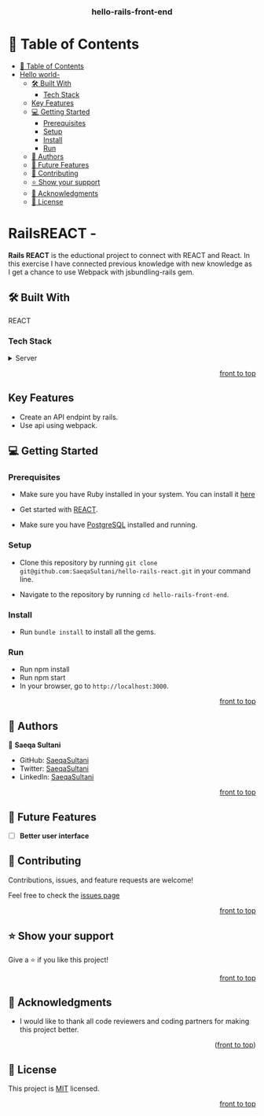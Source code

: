 <a name="readme-top"></a>

<div align="center">
  <h3><b>hello-rails-front-end</b></h3>
</div>

<!-- TABLE OF CONTENTS -->

# 📗 Table of Contents

- [📗 Table of Contents](#-table-of-contents)
- [Hello world- ](#hello-world--)
  - [🛠 Built With ](#-built-with-)
    - [Tech Stack ](#tech-stack-)
  - [Key Features ](#key-features-)
  - [💻 Getting Started ](#-getting-started-)
    - [Prerequisites](#prerequisites)
    - [Setup](#setup)
    - [Install](#install)
    - [Run](#run)
  - [👥 Authors ](#-authors-)
  - [🔭 Future Features ](#-future-features-)
  - [🤝 Contributing ](#-contributing-)
  - [⭐️ Show your support ](#️-show-your-support-)
  - [🙏 Acknowledgments ](#-acknowledgments-)
  - [📝 License ](#-license-)

<!-- PROJECT DESCRIPTION -->

# RailsREACT - <a name="about-project"></a>

**Rails REACT** is the eductional project to connect with REACT and React. In this exercise I have connected previous knowledge with new knowledge as I get a chance to use Webpack with jsbundling-rails gem.

## 🛠 Built With <a name="built-with">

REACT
</a>

### Tech Stack <a name="tech-stack"></a>

<details>
  <summary>Server</summary>
  <ul>
    <li><a href="https://www.ruby-lang.org/en/">Ruby</a></li>
    <li><a href="https://rubyonrails.org/">REACT</a></li>
    <li><a href="https://www.postgresql.org/">Postgresql</a></li>
    <li><a href="https://github.com/SaeqaSultani/hello-rails-back-end">BACKEND[Ruby on Rails]</a><li>

  </ul>
  <summary>Client</summary>

    <li><a href="https://github.com/SaeqaSultani/hello-rails-react">FRONTEND</a><li>
</details>

<p align="right"><a href="#readme-top">front to top</a></p>

<!-- Key Features -->

## Key Features <a name="key-features"></a>

- Create an API endpint by rails.
- Use api using webpack.

<!-- GETTING STARTED -->

## 💻 Getting Started <a name="getting-started"></a>

### Prerequisites

- Make sure you have Ruby installed in your system. You can install it [here](https://www.ruby-lang.org/en/documentation/installation/)

- Get started with [REACT](https://guides.rubyonrails.org/getting_started.html).

- Make sure you have [PostgreSQL](https://www.postgresql.org/) installed and running.

### Setup

- Clone this repository by running `git clone git@github.com:SaeqaSultani/hello-rails-react.git` in your command line.



- Navigate to the repository by running `cd hello-rails-front-end`.

### Install

- Run `bundle install` to install all the gems.

### Run

- Run npm install
- Run npm start
- In your browser, go to `http://localhost:3000`.

<p align="right"><a href="#readme-top">front to top</a></p>

<!-- AUTHORS -->

## 👥 Authors <a name="authors"></a>

👤 **Saeqa Sultani**

- GitHub: [SaeqaSultani](https://github.com/SaeqaSultani)
- Twitter: [SaeqaSultani](https://twitter.com/SaeqaSultani)
- LinkedIn: [SaeqaSultani](https://www.linkedin.com/in/saeqa-sultani)

<p align="right"><a href="#readme-top">front to top</a></p>

<!-- FUTURE FEATURES -->

## 🔭 Future Features <a name="future-features"></a>

- [ ] **Better user interface**

<!-- CONTRIBUTING -->

## 🤝 Contributing <a name="contributing"></a>

Contributions, issues, and feature requests are welcome!

Feel free to check the [issues page](https://github.com/SaeqaSultani/hello-rails-front-end/issues)

<p align="right"><a href="#readme-top">front to top</a></p>

<!-- SUPPORT -->

## ⭐️ Show your support <a name="support"></a>

Give a ⭐️ if you like this project!

<p align="right"><a href="#readme-top">front to top</a></p>

## 🙏 Acknowledgments <a name="acknowledgements"></a>

- I would like to thank all code reviewers and coding partners for making this project better.

<p align="right">(<a href="#readme-top">front to top</a>)</p>
<!-- LICENSE -->

## 📝 License <a name="license"></a>

This project is [MIT](./LICENSE) licensed.

<p align="right"><a href="#readme-top">front to top</a></p>
